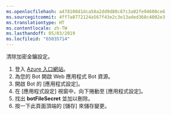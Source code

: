 ```yaml
---
ms.openlocfilehash: a478100d1dca58a2dd9d80c87c3a02fe94600ce6
ms.sourcegitcommit: 4ff7a8772124a567f43e2c3e13aded368c4002e3
ms.translationtype: HT
ms.contentlocale: zh-TW
ms.lasthandoff: 05/03/2019
ms.locfileid: "65035714"
---
```

清除加密金鑰設定。

1. 登入 [Azure 入口網站](http://portal.azure.com/)。
1. 為您的 Bot 開啟 Web 應用程式 Bot 資源。
1. 開啟 Bot 的 [應用程式設定]。
1. 在 [應用程式設定] 視窗中，向下捲動至 [應用程式設定]。
1. 找出 **botFileSecret** 並加以刪除。
1. 按一下此頁面頂端的 [儲存] 來儲存變更。
